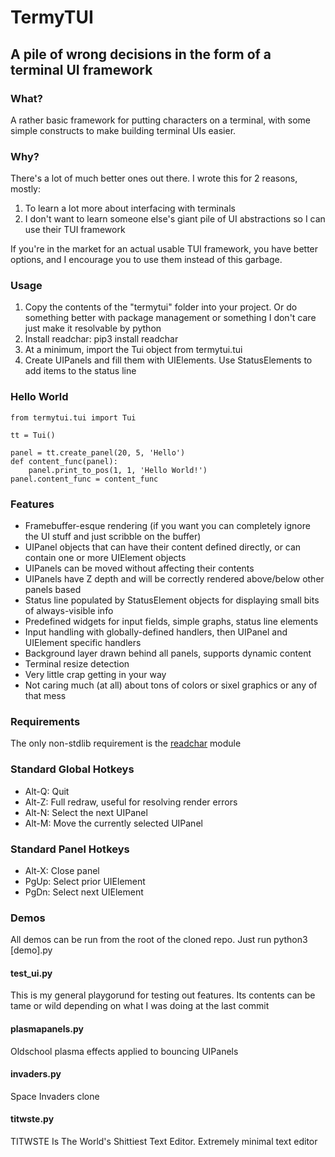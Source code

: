 # TermyTUI
## A pile of wrong decisions in the form of a terminal UI framework

### What?

A rather basic framework for putting characters on a terminal, with some simple constructs to make building terminal UIs easier.

### Why?

There's a lot of much better ones out there. I wrote this for 2 reasons, mostly:

1. To learn a lot more about interfacing with terminals
2. I don't want to learn someone else's giant pile of UI abstractions so I can use their TUI framework

If you're in the market for an actual usable TUI framework, you have better options, and I encourage you to use them instead of this garbage.

### Usage

1. Copy the contents of the "termytui" folder into your project. Or do something better with package management or something I don't care just make it resolvable by python
2. Install readchar: pip3 install readchar
3. At a minimum, import the Tui object from termytui.tui
4. Create UIPanels and fill them with UIElements. Use StatusElements to add items to the status line

### Hello World

    from termytui.tui import Tui

    tt = Tui()

    panel = tt.create_panel(20, 5, 'Hello')
    def content_func(panel):
        panel.print_to_pos(1, 1, 'Hello World!')
    panel.content_func = content_func

### Features

- Framebuffer-esque rendering (if you want you can completely ignore the UI stuff and just scribble on the buffer)
- UIPanel objects that can have their content defined directly, or can contain one or more UIElement objects
- UIPanels can be moved without affecting their contents
- UIPanels have Z depth and will be correctly rendered above/below other panels based
- Status line populated by StatusElement objects for displaying small bits of always-visible info
- Predefined widgets for input fields, simple graphs, status line elements
- Input handling with globally-defined handlers, then UIPanel and UIElement specific handlers
- Background layer drawn behind all panels, supports dynamic content
- Terminal resize detection
- Very little crap getting in your way
- Not caring much (at all) about tons of colors or sixel graphics or any of that mess

### Requirements

The only non-stdlib requirement is the [readchar](https://pypi.org/project/readchar/) module

### Standard Global Hotkeys

- Alt-Q: Quit
- Alt-Z: Full redraw, useful for resolving render errors
- Alt-N: Select the next UIPanel
- Alt-M: Move the currently selected UIPanel

### Standard Panel Hotkeys

- Alt-X: Close panel
- PgUp: Select prior UIElement
- PgDn: Select next UIElement

### Demos

All demos can be run from the root of the cloned repo. Just run python3 [demo].py

#### test_ui.py

This is my general playgorund for testing out features. Its contents can be tame or wild depending on what I was doing at the last commit

#### plasmapanels.py

Oldschool plasma effects applied to bouncing UIPanels

#### invaders.py

Space Invaders clone

#### titwste.py

TITWSTE Is The World's Shittiest Text Editor. Extremely minimal text editor